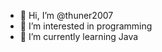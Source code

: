 - 👋 Hi, I’m @thuner2007
- 👀 I’m interested in programming
- 🌱 I’m currently learning Java


<!---
thuner2007/thuner2007 is a ✨ special ✨ repository because its `README.md` (this file) appears on your GitHub profile.
You can click the Preview link to take a look at your changes.
--->
